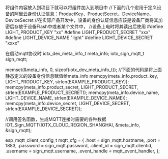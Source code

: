将组件内容放入到项目下就可以将组件加入到项目中
//下面的几个宏用于定义设备的阿里云身份认证信息：ProductKey、ProductSecret、DeviceName、DeviceSecret
//在实际产品开发中，设备的身份认证信息应该是设备厂商将其加密后存放于设备Flash中或者某个文件中，
//设备上电时将其读出后使用
#define LIGHT_PRODUCT_KEY "xx"
#define LIGHT_PRODUCT_SECRET "xxx"
#define LIGHT_DEVICE_NAME "light"
#define LIGHT_DEVICE_SECRET "xxxx"

在启动mqtt协议时
iotx_dev_meta_info_t meta_info;
iotx_sign_mqtt_t sign_mqtt;

memset(&meta_info, 0, sizeof(iotx_dev_meta_info_t));
//下面的代码是将上面静态定义的设备身份信息赋值给meta_info
memcpy(meta_info.product_key, LIGHT_PRODUCT_KEY, strlen(EXAMPLE_PRODUCT_KEY));
memcpy(meta_info.product_secret, LIGHT_PRODUCT_SECRET, strlen(EXAMPLE_PRODUCT_SECRET));
memcpy(meta_info.device_name, LIGHT_DEVICE_NAME, strlen(EXAMPLE_DEVICE_NAME));
memcpy(meta_info.device_secret, LIGHT_DEVICE_SECRET, strlen(EXAMPLE_DEVICE_SECRET));

//调用签名函数，生成MQTT连接时需要的各种数据
IOT_Sign_MQTT(IOTX_CLOUD_REGION_SHANGHAI, &meta_info, &sign_mqtt);

esp_mqtt_client_config_t mqtt_cfg = {
    .host = sign_mqtt.hostname,
    .port = 1883,
    .password = sign_mqtt.password,
    .client_id = sign_mqtt.clientid,
    .username = sign_mqtt.username,
    .event_handle = mqtt_event_handler,
};
